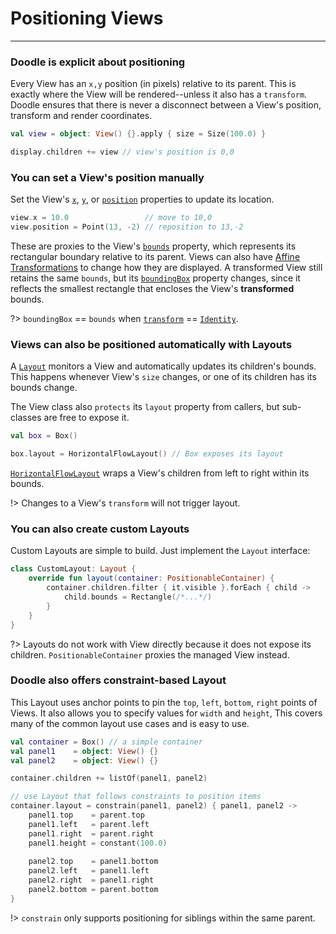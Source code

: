# Positioning Views
-------------------

### Doodle is explicit about positioning

Every View has an `x,y` position (in pixels) relative to its parent. This is exactly where the View will be rendered--unless it also has
a `transform`. Doodle ensures that there is never a disconnect between a View's position, transform and render coordinates.

```kotlin
val view = object: View() {}.apply { size = Size(100.0) }

display.children += view // view's position is 0,0
```

### You can set a View's position manually

Set the View's [`x`](https://github.com/pusolito/doodle/blob/master/Core/src/commonMain/kotlin/com/nectar/doodle/core/View.kt#L77),
[`y`](https://github.com/pusolito/doodle/blob/master/Core/src/commonMain/kotlin/com/nectar/doodle/core/View.kt#L82), or
[`position`](https://github.com/pusolito/doodle/blob/master/Core/src/commonMain/kotlin/com/nectar/doodle/core/View.kt#L87) properties to update
its location.

```kotlin
view.x = 10.0                 // move to 10,0
view.position = Point(13, -2) // reposition to 13,-2
```

These are proxies to the View's [`bounds`](https://github.com/pusolito/doodle/blob/master/Core/src/commonMain/kotlin/com/nectar/doodle/core/View.kt#L110)
property, which represents its rectangular boundary relative to its parent. Views can also have
[Affine Transformations](https://en.wikipedia.org/wiki/Affine_transformation) to change how they are displayed. A transformed View still
retains the same `bounds`, but its [`boundingBox`](https://github.com/pusolito/doodle/blob/master/Core/src/commonMain/kotlin/com/nectar/doodle/core/View.kt#L158) property changes, since it reflects the smallest rectangle that encloses the View's
**transformed** bounds.

?> `boundingBox` == `bounds` when
[`transform`](https://github.com/pusolito/doodle/blob/master/Core/src/commonMain/kotlin/com/nectar/doodle/core/View.kt#L144) ==
[`Identity`](https://github.com/pusolito/doodle/blob/master/Core/src/commonMain/kotlin/com/nectar/doodle/drawing/AffineTransform.kt#L134).

### Views can also be positioned automatically with Layouts

A [`Layout`](https://github.com/pusolito/doodle/blob/master/Core/src/commonMain/kotlin/com/nectar/doodle/core/Layout.kt#L75) monitors a View
and automatically updates its children's bounds. This happens whenever View's `size` changes, or one of its children has its bounds change.

The View class also `protects` its `layout` property from callers, but sub-classes are free to expose
it.

```kotlin
val box = Box()

box.layout = HorizontalFlowLayout() // Box exposes its layout
```

[`HorizontalFlowLayout`](https://github.com/pusolito/doodle/blob/master/Core/src/commonMain/kotlin/com/nectar/doodle/layout/HorizontalFlowLayout.kt#L16)
wraps a View's children from left to right within its bounds.

!> Changes to a View's `transform` will not trigger layout.

### You can also create custom Layouts

Custom Layouts are simple to build. Just implement the `Layout` interface:

```kotlin
class CustomLayout: Layout {
    override fun layout(container: PositionableContainer) {
        container.children.filter { it.visible }.forEach { child ->
            child.bounds = Rectangle(/*...*/)
        }
    }
}
```

?> Layouts do not work with View directly because it does not expose its children. `PositionableContainer` proxies the
managed View instead.

### Doodle also offers constraint-based Layout

This Layout uses anchor points to pin the `top`, `left`, `bottom`, `right` points of Views. It also allows you to specify values
for `width` and `height`, This covers many of the common layout use cases and is easy to use.

```kotlin
val container = Box() // a simple container
val panel1    = object: View() {}
val panel2    = object: View() {}

container.children += listOf(panel1, panel2)

// use Layout that follows constraints to position items
container.layout = constrain(panel1, panel2) { panel1, panel2 ->
    panel1.top    = parent.top
    panel1.left   = parent.left
    panel1.right  = parent.right
    panel1.height = constant(100.0)
    
    panel2.top    = panel1.bottom
    panel2.left   = panel1.left
    panel2.right  = panel1.right
    panel2.bottom = parent.bottom
}
```

!> `constrain` only supports positioning for siblings within the same parent.